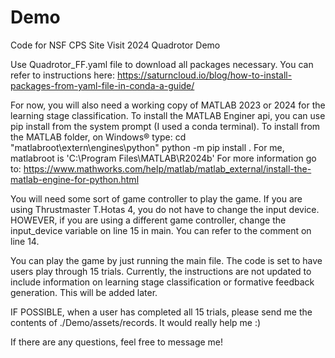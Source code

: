 # Demo
Code for NSF CPS Site Visit 2024 Quadrotor Demo 

Use Quadrotor_FF.yaml file to download all packages necessary. You can refer to instructions here: 
    https://saturncloud.io/blog/how-to-install-packages-from-yaml-file-in-conda-a-guide/

For now, you will also need a working copy of MATLAB 2023 or 2024 for the learning stage classification. To install the MATLAB Enginer api, you can use pip install from the system prompt (I used a conda terminal). To install from the MATLAB folder, on Windows® type:
    cd "matlabroot\extern\engines\python"
    python -m pip install .
For me, matlabroot is 'C:\Program Files\MATLAB\R2024b'
For more information go to:
    https://www.mathworks.com/help/matlab/matlab_external/install-the-matlab-engine-for-python.html

You will need some sort of game controller to play the game. If you are using Thrustmaster T.Hotas 4, you do not have to change the input device. HOWEVER, if you are using a different game controller, change the input_device variable on line 15 in main. You can refer to the comment on line 14.

You can play the game by just running the main file. The code is set to have users play through 15 trials. Currently, the instructions are not updated to include information on learning stage classification or formative feedback generation. This will be added later. 

IF POSSIBLE, when a user has completed all 15 trials, please send me the contents of ./Demo/assets/records. It would really help me :)

If there are any questions, feel free to message me!


